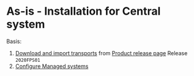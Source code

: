 # As-is - Installation for Central system

Basis:
1. [Download and import transports](/inst/step-1.md) from [Product release page](https://github.com/fioritracker/asis-cen/releases) Release `2020FPS01`
2. [Configure Managed systems](inst/asis/sys.md)

